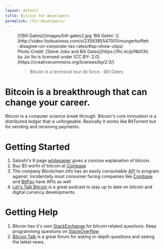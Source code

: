 ```yaml
---
layout: default
title: Bitcoin for Developers
permalink: /for-developers/
---
```


<figure markdown="1">
[![Bill Gates](/images/bill-gates2.jpg 'Bill Gates' )](http://video.foxbusiness.com/v/2359385547001/mungerbuffett-disagree-on-corporate-tax-rates/#sp=show-clips)

<figcaption markdown="1">
Photo Credit: [Steve Jobs and Bill Gates](https://flic.kr/p/NbX3t) by Joi Ito is licensed under [CC BY- 2.0](https://creativecommons.org/licenses/by/2.0/)
</figcaption>

>Bitcoin is a technical tour de force. -*Bill Gates*

</figure>

# Bitcoin is a breakthrough that can change your **career**.


Bitcoin is a computer science break through. Bitcoin's core innovation is a distributed ledger that is unforgeable. Basically it works like BitTorrent but for sending and receiving payments.

# Getting Started
    
1. Satoshi's 8 page [whitepaper](https://bitcoin.org/bitcoin.pdf) gives a concise explanation of bitcoin.
2. Buy $5 worth of bitcoin at [Coinbase](/for-individuals/buy/)
3. The company Blockchain.info has an easily consumable [API](https://blockchain.info/api) to program against. Incidentally most consumer facing companies like [Coinbase](http://www.coinbase.com) and [BitPay](http://www.bitpay.com) have APIs as well
4. [Let's Talk Bitcoin](http://letstalkbitcoin.com/) is a great podcast to stay up to date on bitcoin and digital currency developments.

# Getting Help

1. Bitcoin has it's own [StackExchange](http://bitcoin.stackexchange.com/) for bitcoin related questions. Keep programming questions on [StackOverflow](http://stackoverflow.com/)
2. [Bitcoin Talk](https://bitcointalk.org/) is a great forum for asking in-depth questions and seeing the latest news.